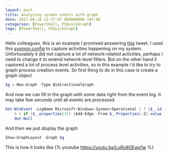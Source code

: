 ```yaml
---
layout: post
title: Analyzing sysmon events with graph
date: 2017-08-10 13:37:07.000000000 +03:00
categories: [PowerShell, PSQuickGraph]
tags: [PowerShell, PSQuickGraph]
---
```

Hello colleagues, this is an example I promised answering [this](https://twitter.com/cyb3rops/status/895024725730238464) tweet. I used this [sysmon config](https://github.com/SwiftOnSecurity/sysmon-config) to capture activities happening on my system. Unfortunately it did not capture a lot of network-related activities, perhaps I need to change it to extend network-level filters. But on the other hand it captured a lot of process level activities, so in this example i'd like to try to graph process creation events.
So first thing to do in this case is create a graph object

```powershell
$g = New-Graph -Type BidirectionalGraph
```

And now we can fill in the graph with some data right from the event log. It may take few seconds until all events are processed
```powershell
Get-WinEvent -LogName Microsoft-Windows-Sysmon/Operational | ? {$_.id -eq 1} | 
    % { if ($_.properties[3]) {Add-Edge -From $_.Properties[-2].value -To $_.properties[3].value -Graph $g}} | 
    Out-Null
```

And then we just display the graph
```powershell
Show-GraphLayout -Graph $g
```
This is how it looks like
{% youtube https://youtu.be/LuRo8GEwp1w %}
